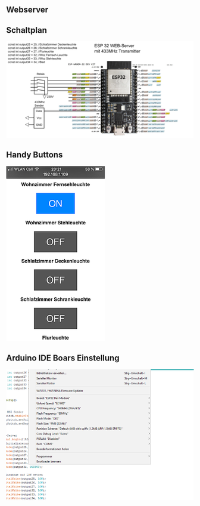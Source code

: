 ## Webserver

## Schaltplan

![image](https://github.com/frankyhub/Arduino-Beispiele_I/blob/master/A12_ESP32_WEBSERVER/A12%20Webserver.png)

## Handy Buttons

![image](https://github.com/frankyhub/Arduino-Beispiele_I/blob/master/A12_ESP32_WEBSERVER/A12%20Webserver_Handy.PNG)

## Arduino IDE Boars Einstellung

![image](https://github.com/frankyhub/png/blob/master/Board_Einstellung.png)

